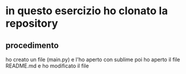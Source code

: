 # in questo esercizio ho clonato la repository

## procedimento
ho creato un file (main.py) e l'ho aperto con sublime
poi ho aperto il file README.md
e ho modificato il file
